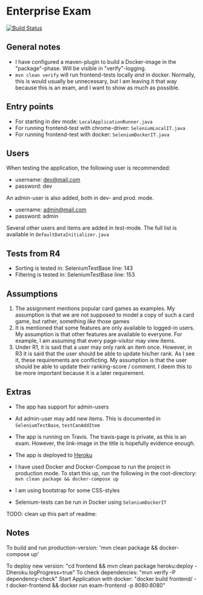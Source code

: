 # Enterprise Exam  
[![Build Status](https://travis-ci.com/olaven/exam-PG5100.svg?token=zTzVh5wrqM89cpyf9qVd&branch=master)](https://travis-ci.com/olaven/exam-PG5100)

## General notes
* I have configured a maven-plugin to build a Docker-image in the "package"-phase. Will be visible in "verify"-logging.  
* `mvn clean verify` will run frontend-tests locally _and_ in docker. Normally, this is would usually be unnecessary, 
but I am leaving it that way because this is an exam, and I want to show as much as possible.  

## Entry points 
* For starting in dev mode: `LocalApplicationRunner.java`
* For running frontend-test with chrome-driver: `SeleniumLocalIT.java`
* For running frontend-test with docker: `SeleniumDockerIT.java`

## Users

When testing the application, the following user is recommended: 
* username: dev@mail.com   
* password: dev
 
An admin-user is also added, both in dev- and prod. mode. 
* username: admin@mail.com
* password: admin  

Several other users and items are added in test-mode. The full list is 
available in `DefaultDataInitializer.java` 

## Tests from R4
* Sorting is tested in: SeleniumTestBase line: 143
* Filtering is tested in: SeleniumTestBase line: 153

## Assumptions 
1. The assignment mentions popular card games as examples. 
My assumption is that we are not supposed to model a copy 
of such a card game, but rather, something _like_ those games
2. It is mentioned that some features are only available to logged-in users. 
My assumption is that other features are available to everyone. For 
example, I am assuming that every page-visitor may view items. 
3. Under R1, it is said that a user may only rank an item once. However, in R3 it is 
said that the user should be able to update his/her rank. As I see it, these 
requirements are conflicting. My assumption is that the user should 
be able to update their ranking-score / comment. I deem this to be more important because it 
is a later requirement.

## Extras
* The app has support for admin-users 
* Ad admin-user may add new items. This is documented in `SeleniumTestBase`, `testCanAddItem`
* The app is running on Travis. The travis-page is private, as this is an exam. However, the link-image in 
the title is hopefully evidence enough.
* The app is deployed to [Heroku](https://enterprise-exam.herokuapp.com)
* I have used Docker and Docker-Compose to run the project in production mode. To start this up, 
run the following in the root-directory: `mvn clean package && docker-compose up`
* I am using bootstrap for some CSS-styles
 
* Selenium-tests can be run in Docker using `SeleniumDockerIT` 



TODO: clean up this part of readme: 
## Notes 
To build and run production-version: 
    'mvn clean package && docker-compose up'

To deploy new version: "cd frontend && mvn clean package heroku:deploy -Dheroku.logProgress=true"
To check dependencies: "mvn verify -P dependency-check"
Start Application with docker: "docker build frontend/ -t docker-frontend && docker run exam-frontend -p 8080:8080"
